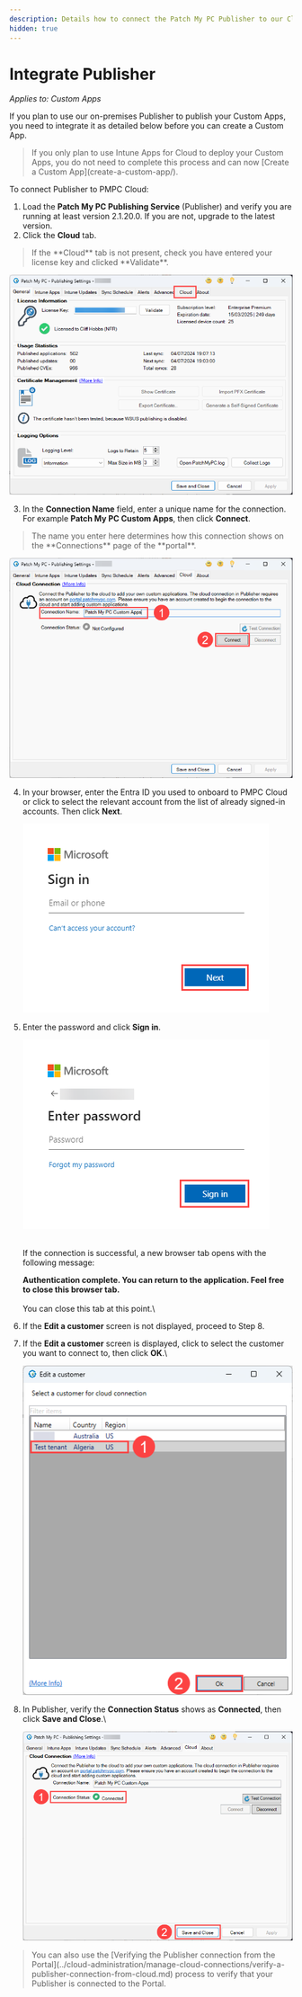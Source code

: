 ```yaml
---
description: Details how to connect the Patch My PC Publisher to our Cloud platform
hidden: true
---
```


# Integrate Publisher

_Applies to: Custom Apps_

If you plan to use our on-premises Publisher to publish your Custom Apps, you need to integrate it as detailed below before you can create a Custom App.

<blockquote class="wp-block-quote is-note">
<p>If you only plan to use Intune Apps for Cloud to deploy your Custom Apps, you do not need to complete this process and can now [Create a Custom App](create-a-custom-app/).</p>
</blockquote>

To connect Publisher to PMPC Cloud:

1. Load the **Patch My PC Publishing Service** (Publisher) and verify you are running at least version 2.1.20.0. If you are not, upgrade to the latest version.
2. Click the **Cloud** tab.

<blockquote class="wp-block-quote is-tip">
<p>If the **Cloud** tab is not present, check you have entered your license key and clicked **Validate**.</p>
</blockquote>

!["Cloud" tab of our Publisher](/_images/image-(1725).png "&#x22;Cloud&#x22; tab of our Publisher")

3. In the **Connection Name** field, enter a unique name for the connection. For example **Patch My PC Custom Apps**, then click **Connect**.

<blockquote class="wp-block-quote is-note">
<p>The name you enter here determines how this connection shows on the **Connections** page of the **portal**.</p>
</blockquote>

![Entering a "Connection Name" and clicking "Connect"](/_images/image-(1726).png "Entering a “Connection Name” and clicking “Connect”")

4.  In your browser, enter the Entra ID you used to onboard to PMPC Cloud or click to select the relevant account from the list of already signed-in accounts. Then click **Next**.



    !["Microsoft Sign in" screen](/_images/image-(1420).png "“Microsoft Sign in” screen")


5.  Enter the password and click **Sign in**.



    !["Enter password" screen](/_images/image-(1421).png "“Enter password” screen")

    \
    If the connection is successful, a new browser tab opens with the following message:

    **Authentication complete. You can return to the application. Feel free to close this browser tab.**\
    \
    You can close this tab at this point.\

6. If the **Edit a customer** screen is not displayed, proceed to Step 8.
7.  If the **Edit a customer** screen is displayed, click to select the customer you want to connect to, then click **OK**.\


    ![Selecting the relevant customer from the "Edit a customer" screen](/_images/image-(910).png "Selecting the relevant customer from the “Edit a customer” screen")


8.  In Publisher, verify the **Connection Status** shows as **Connected**, then click **Save and Close**.\


    ![Publisher showing it's "Connected"](/_images/image-(1728).png "Publisher showing it’s “Connected”")

<blockquote class="wp-block-quote is-note">
<p>You can also use the [Verifying the Publisher connection from the Portal](../cloud-administration/manage-cloud-connections/verify-a-publisher-connection-from-cloud.md) process to verify that your Publisher is connected to the Portal.</p>
</blockquote>